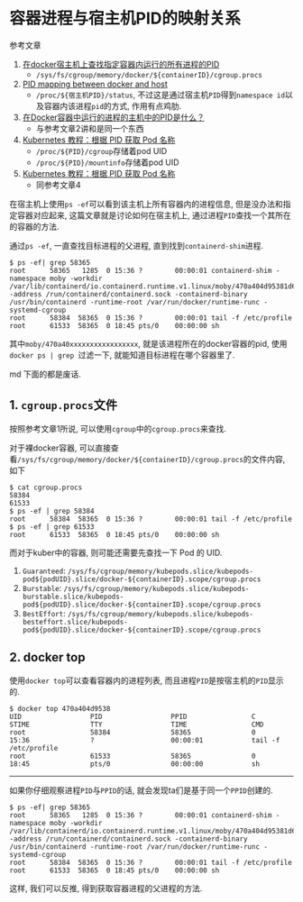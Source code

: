 # 容器进程与宿主机PID的映射关系

参考文章

1. [在docker宿主机上查找指定容器内运行的所有进程的PID](https://www.cnblogs.com/keithtt/p/7591097.html)
    - `/sys/fs/cgroup/memory/docker/${containerID}/cgroup.procs`
2. [PID mapping between docker and host](https://stackoverflow.com/questions/33328841/pid-mapping-between-docker-and-host)
    - `/proc/${宿主机PID}/status`, 不过这是通过宿主机`PID`得到`namespace id`以及容器内该进程`pid`的方式, 作用有点鸡肋.
3. [在Docker容器中运行的进程的主机中的PID是什么？](http://codingdict.com/questions/44979)
    - 与参考文章2讲和是同一个东西
4. [Kubernetes 教程：根据 PID 获取 Pod 名称](https://zhuanlan.zhihu.com/p/164421055)
    - `/proc/${PID}/cgroup`存储着pod UID
    - `/proc/${PID}/mountinfo`存储着pod UID
5. [Kubernetes 教程：根据 PID 获取 Pod 名称](https://www.cnblogs.com/ryanyangcs/p/13384118.html)
    - 同参考文章4

在宿主机上使用`ps -ef`可以看到该主机上所有容器内的进程信息, 但是没办法和指定容器对应起来, 这篇文章就是讨论如何在宿主机上, 通过进程`PID`查找一个其所在的容器的方法.

通过`ps -ef`, 一直查找目标进程的父进程, 直到找到`containerd-shim`进程.

```
$ ps -ef| grep 58365
root      58365   1285  0 15:36 ?        00:00:01 containerd-shim -namespace moby -workdir /var/lib/containerd/io.containerd.runtime.v1.linux/moby/470a404d95381d66c3eced7c02594a14589c66849fac50ef5332d74d3f83f9ae -address /run/containerd/containerd.sock -containerd-binary /usr/bin/containerd -runtime-root /var/run/docker/runtime-runc -systemd-cgroup
root      58384  58365  0 15:36 ?        00:00:01 tail -f /etc/profile
root      61533  58365  0 18:45 pts/0    00:00:00 sh
```

其中`moby/470a40xxxxxxxxxxxxxxxxx`, 就是该进程所在的docker容器的pid, 使用`docker ps | grep `过滤一下, 就能知道目标进程在哪个容器里了.

md 下面的都是废话.

## 1. `cgroup.procs`文件

按照参考文章1所说, 可以使用`cgroup`中的`cgroup.procs`来查找.

对于裸docker容器, 可以直接查看`/sys/fs/cgroup/memory/docker/${containerID}/cgroup.procs`的文件内容, 如下

```console
$ cat cgroup.procs
58384
61533
$ ps -ef | grep 58384
root      58384  58365  0 15:36 ?        00:00:01 tail -f /etc/profile
$ ps -ef | grep 61533
root      61533  58365  0 18:45 pts/0    00:00:00 sh
```

而对于kuber中的容器, 则可能还需要先查找一下 Pod 的 UID.

1. `Guaranteed`: `/sys/fs/cgroup/memory/kubepods.slice/kubepods-pod${podUID}.slice/docker-${containerID}.scope/cgroup.procs`
2. `Burstable`: `/sys/fs/cgroup/memory/kubepods.slice/kubepods-burstable.slice/kubepods-pod${podUID}.slice/docker-${containerID}.scope/cgroup.procs`
3. `BestEffort`: `/sys/fs/cgroup/memory/kubepods.slice/kubepods-besteffort.slice/kubepods-pod${podUID}.slice/docker-${containerID}.scope/cgroup.procs`

## 2. docker top

使用`docker top`可以查看容器内的进程列表, 而且进程`PID`是按宿主机的`PID`显示的.

```console
$ docker top 470a404d9538
UID                 PID                 PPID                C                   STIME               TTY                 TIME                CMD
root                58384               58365               0                   15:36               ?                   00:00:01            tail -f /etc/profile
root                61533               58365               0                   18:45               pts/0               00:00:00            sh
```

------

如果你仔细观察进程`PID`与`PPID`的话, 就会发现ta们是基于同一个`PPID`创建的.

```console
$ ps -ef| grep 58365
root      58365   1285  0 15:36 ?        00:00:01 containerd-shim -namespace moby -workdir /var/lib/containerd/io.containerd.runtime.v1.linux/moby/470a404d95381d66c3eced7c02594a14589c66849fac50ef5332d74d3f83f9ae -address /run/containerd/containerd.sock -containerd-binary /usr/bin/containerd -runtime-root /var/run/docker/runtime-runc -systemd-cgroup
root      58384  58365  0 15:36 ?        00:00:01 tail -f /etc/profile
root      61533  58365  0 18:45 pts/0    00:00:00 sh
```

这样, 我们可以反推, 得到获取容器进程的父进程的方法.
